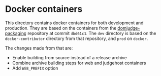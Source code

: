 # Docker containers

This directory contains docker containers for both development and production.
They are based on the containers from the [domjudge-packaging](https://github.com/DOMjudge/domjudge-packaging) repository at commit `dbd61c1`.
The `dev` directory is based on the `docker-contributor` directory from that repository, and `prod` on `docker`.

The changes made from that are:

 * Enable building from source instead of a release archive
 * Combine archive building steps for web and judgehost containers
 * Add `WEB_PREFIX` option
